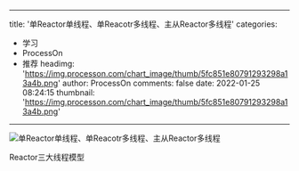 
---
title: '单Reactor单线程、单Reacotr多线程、主从Reactor多线程'
categories: 
 - 学习
 - ProcessOn
 - 推荐
headimg: 'https://img.processon.com/chart_image/thumb/5fc851e80791293298a13a4b.png'
author: ProcessOn
comments: false
date: 2022-01-25 08:24:15
thumbnail: 'https://img.processon.com/chart_image/thumb/5fc851e80791293298a13a4b.png'
---

<div>   
<img class="thumb" alt="单Reactor单线程、单Reacotr多线程、主从Reactor多线程" src="https://img.processon.com/chart_image/thumb/5fc851e80791293298a13a4b.png" referrerpolicy="no-referrer">
<p>Reactor三大线程模型</p>  
</div>
            